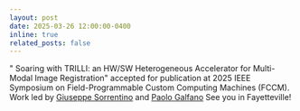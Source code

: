 ```yaml
---
layout: post
date: 2025-03-26 12:00:00-0400
inline: true
related_posts: false
---
```


" Soaring with TRILLI: an HW/SW Heterogeneous Accelerator for Multi-Modal Image Registration" accepted for publication at 2025  IEEE Symposium on Field-Programmable Custom Computing Machines (FCCM).
Work led by [Giuseppe Sorrentino](https://github.com/GiuseppeSorrentino99) and [Paolo Galfano](https://github.com/Paolo309)
See you in Fayetteville!
